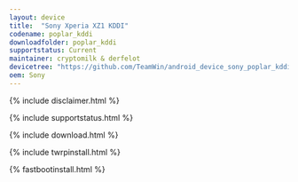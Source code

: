 ```yaml
---
layout: device
title:  "Sony Xperia XZ1 KDDI"
codename: poplar_kddi
downloadfolder: poplar_kddi
supportstatus: Current
maintainer: cryptomilk & derfelot
devicetree: "https://github.com/TeamWin/android_device_sony_poplar_kddi.git"
oem: Sony
---
```


{% include disclaimer.html %}

{% include supportstatus.html %}

{% include download.html %}

{% include twrpinstall.html %}

{% fastbootinstall.html %}
